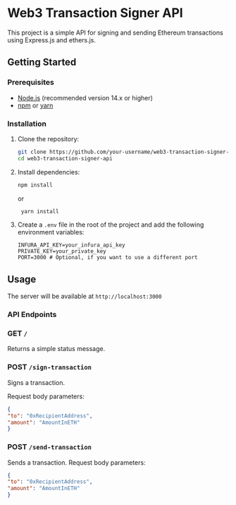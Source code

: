 # Web3 Transaction Signer API

This project is a simple API for signing and sending Ethereum transactions using Express.js and ethers.js.

## Getting Started

### Prerequisites

- [Node.js](https://nodejs.org/) (recommended version 14.x or higher)
- [npm](https://www.npmjs.com/) or [yarn](https://yarnpkg.com/)

### Installation

1. Clone the repository:

   ```bash
   git clone https://github.com/your-username/web3-transaction-signer-api.git
   cd web3-transaction-signer-api

   ```

2. Install dependencies:
   ```bash
   npm install
   ```

   or

   ```bash
    yarn install
    ```


3. Create a ```.env``` file in the root of the project and add the following environment variables:
   ```Env
   INFURA_API_KEY=your_infura_api_key
   PRIVATE_KEY=your_private_key
   PORT=3000 # Optional, if you want to use a different port
   ```

## Usage

The server will be available at ```http://localhost:3000```

### API Endpoints

### GET ```/```

Returns a simple status message.

### POST ```/sign-transaction```

Signs a transaction.

Request body parameters:

```Json
{
"to": "0xRecipientAddress",
"amount": "AmountInETH"
}
```

### POST ```/send-transaction```

Sends a transaction.
Request body parameters:

```Json
{
"to": "0xRecipientAddress",
"amount": "AmountInETH"
}

```
